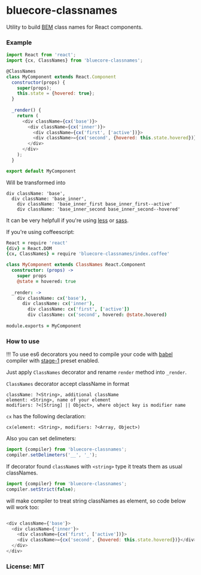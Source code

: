 # bluecore-classnames

Utility to build [BEM](https://en.bem.info/) class names for React components.

### Example

```js
import React from 'react';
import {cx, ClassNames} from 'bluecore-classnames';

@ClassNames
class MyComponent extends React.Component
  constructor(props) {
    super(props);
    this.state = {hovered: true};
  }
  
  _render() {
    return (
      <div className={cx('base')}>
        <div className={cx('inner')}>
          <div className={cx('first', ['active'])}>
          <div className>={cx('second', {hovered: this.state.hovered})}</div>
        </div>
      </div>
    );
  }

export default MyComponent

```

Will be transformed into

```jade
div className: 'base',
  div className: 'base_inner',
    div className: 'base_inner_first base_inner_first--active'
    div className: 'base_inner_second base_inner_second--hovered'
```

It can be very helpfull if you're using [less](http://lesscss.org/) or [sass](http://sass-lang.com/).

If you're using coffeescript:

```coffee
React = require 'react'
{div} = React.DOM
{cx, ClassNames} = require 'bluecore-classnames/index.coffee'

class MyComponent extends ClassNames React.Component
  constructor: (props) ->
    super props
    @state = hovered: true
    
  _render: ->
    div className: cx('base'),
      div className: cx('inner'),
        div className: cx('first', ['active'])
        div className: cx('second', hovered: @state.hovered)
  
module.exports = MyComponent

```

### How to use

!!! To use es6 decorators you need to compile your code with [babel](https://babeljs.io/) compiler with [stage-1](https://babeljs.io/docs/plugins/preset-stage-1/) preset enabled.

Just apply `ClassNames` decorator and rename `render` method into `_render`.

`ClassNames` decorator accept className in format
```
className: ?<String>, additional className
element: <String>, name of your element
modifiers: ?<[String] || Object>, where object key is modifier name
```

`cx` has the following declaration:
```
cx(element: <String>, modifiers: ?<Array, Object>)
```

Also you can set delimeters:

```js
import {compiler} from 'bluecore-classnames';
compiler.setDelimeters('__', '_');
```

If decorator found `className`s with `<string>` type it treats them as usual classNames.
```js
import {compiler} from 'bluecore-classnames';
compiler.setStrict(false);
```
will make compiler to treat string classNames as element,
so code below will work too:
```js

<div className={'base'}>
  <div className={'inner'}>
    <div className={cx('first', ['active'])}>
    <div className>={cx('second', {hovered: this.state.hovered})}</div>
  </div>
</div>

```

### License: MIT
